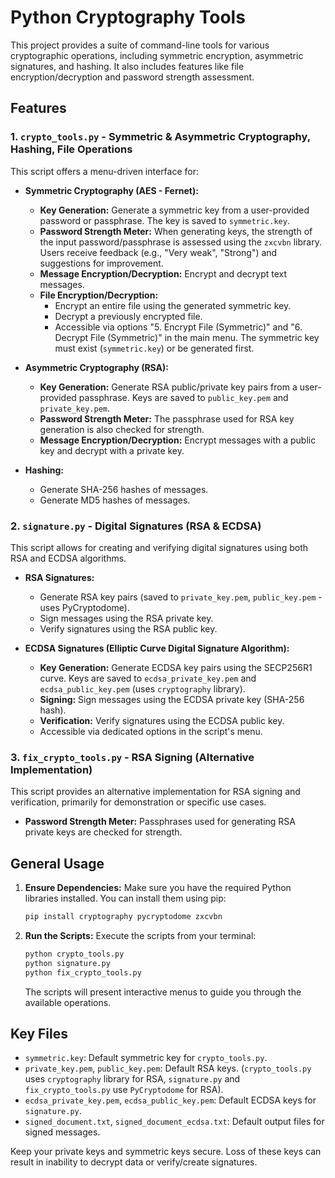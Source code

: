 # Python Cryptography Tools

This project provides a suite of command-line tools for various cryptographic operations, including symmetric encryption, asymmetric signatures, and hashing. It also includes features like file encryption/decryption and password strength assessment.

## Features

### 1. `crypto_tools.py` - Symmetric & Asymmetric Cryptography, Hashing, File Operations

This script offers a menu-driven interface for:

*   **Symmetric Cryptography (AES - Fernet):**
    *   **Key Generation:** Generate a symmetric key from a user-provided password or passphrase. The key is saved to `symmetric.key`.
    *   **Password Strength Meter:** When generating keys, the strength of the input password/passphrase is assessed using the `zxcvbn` library. Users receive feedback (e.g., "Very weak", "Strong") and suggestions for improvement.
    *   **Message Encryption/Decryption:** Encrypt and decrypt text messages.
    *   **File Encryption/Decryption:**
        *   Encrypt an entire file using the generated symmetric key.
        *   Decrypt a previously encrypted file.
        *   Accessible via options "5. Encrypt File (Symmetric)" and "6. Decrypt File (Symmetric)" in the main menu. The symmetric key must exist (`symmetric.key`) or be generated first.

*   **Asymmetric Cryptography (RSA):**
    *   **Key Generation:** Generate RSA public/private key pairs from a user-provided passphrase. Keys are saved to `public_key.pem` and `private_key.pem`.
    *   **Password Strength Meter:** The passphrase used for RSA key generation is also checked for strength.
    *   **Message Encryption/Decryption:** Encrypt messages with a public key and decrypt with a private key.

*   **Hashing:**
    *   Generate SHA-256 hashes of messages.
    *   Generate MD5 hashes of messages.

### 2. `signature.py` - Digital Signatures (RSA & ECDSA)

This script allows for creating and verifying digital signatures using both RSA and ECDSA algorithms.

*   **RSA Signatures:**
    *   Generate RSA key pairs (saved to `private_key.pem`, `public_key.pem` - uses PyCryptodome).
    *   Sign messages using the RSA private key.
    *   Verify signatures using the RSA public key.

*   **ECDSA Signatures (Elliptic Curve Digital Signature Algorithm):**
    *   **Key Generation:** Generate ECDSA key pairs using the SECP256R1 curve. Keys are saved to `ecdsa_private_key.pem` and `ecdsa_public_key.pem` (uses `cryptography` library).
    *   **Signing:** Sign messages using the ECDSA private key (SHA-256 hash).
    *   **Verification:** Verify signatures using the ECDSA public key.
    *   Accessible via dedicated options in the script's menu.

### 3. `fix_crypto_tools.py` - RSA Signing (Alternative Implementation)

This script provides an alternative implementation for RSA signing and verification, primarily for demonstration or specific use cases.
*   **Password Strength Meter:** Passphrases used for generating RSA private keys are checked for strength.

## General Usage

1.  **Ensure Dependencies:** Make sure you have the required Python libraries installed. You can install them using pip:
    ```bash
    pip install cryptography pycryptodome zxcvbn
    ```

2.  **Run the Scripts:**
    Execute the scripts from your terminal:
    ```bash
    python crypto_tools.py
    python signature.py
    python fix_crypto_tools.py
    ```
    The scripts will present interactive menus to guide you through the available operations.

## Key Files

*   `symmetric.key`: Default symmetric key for `crypto_tools.py`.
*   `private_key.pem`, `public_key.pem`: Default RSA keys. (`crypto_tools.py` uses `cryptography` library for RSA, `signature.py` and `fix_crypto_tools.py` use `PyCryptodome` for RSA).
*   `ecdsa_private_key.pem`, `ecdsa_public_key.pem`: Default ECDSA keys for `signature.py`.
*   `signed_document.txt`, `signed_document_ecdsa.txt`: Default output files for signed messages.

Keep your private keys and symmetric keys secure. Loss of these keys can result in inability to decrypt data or verify/create signatures.

